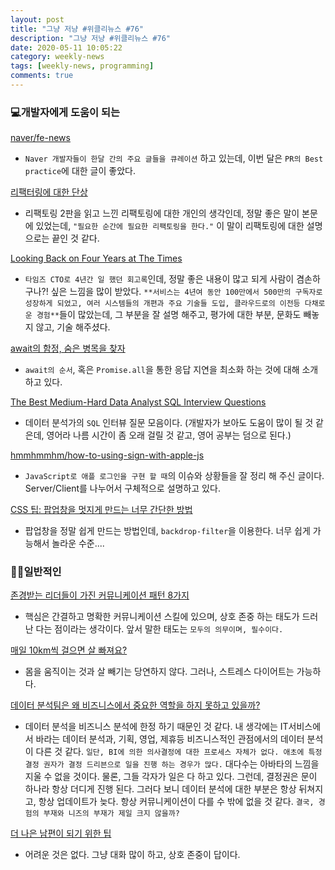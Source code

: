 ```yaml
---
layout: post
title: "그냥 저냥 #위클리뉴스 #76"
description: "그냥 저냥 #위클리뉴스 #76"
date: 2020-05-11 10:05:22
category: weekly-news
tags: [weekly-news, programming]
comments: true
---
```

  
### 💻개발자에게 도움이 되는

[naver/fe-news](https://github.com/naver/fe-news/blob/master/issues/2020-05.md)

- `Naver 개발자들이 한달 간의 주요 글들을 큐레이션` 하고 있는데, 이번 달은 `PR의 Best practice`에 대한 글이 좋았다.

[리팩터링에 대한 단상](https://huns.me/posts/2020-05-06-36)

- 리팩토링 2판을 읽고 느낀 리팩토링에 대한 개인의 생각인데, 정말 좋은 말이 본문에 있었는데, `"필요한 순간에 필요한 리팩토링을 한다."` 이 말이 리팩토링에 대한 설명으로는 끝인 것 같다.

[Looking Back on Four Years at The Times](https://medium.com/swlh/looking-back-on-four-years-at-the-times-e158ec3a5936)

- `타임즈 CTO로 4년간 일 했던 회고록`인데, 정말 좋은 내용이 많고 되게 사람이 겸손하구나?! 싶은 느낌을 많이 받았다. `**서비스는 4년여 동안 100만에서 500만의 구독자로 성장하게 되었고, 여러 시스템들의 개편과 주요 기술들 도입, 클라우드로의 이전등 다채로운 경험**`들이 많았는데, 그 부분을 잘 설명 해주고, 평가에 대한 부분, 문화도 빼놓지 않고, 기술 해주셨다.

[await의 함정, 숨은 병목을 찾자](https://jaeheon.kr/161)

- `await의 순서`, 혹은 `Promise.all`을 통한 응답 지연을 최소화 하는 것에 대해 소개 하고 있다.

[The Best Medium-Hard Data Analyst SQL Interview Questions](https://quip.com/2gwZArKuWk7W)

- 데이터 분석가의 `SQL` 인터뷰 질문 모음이다.  (개발자가 보아도 도움이 많이 될 것 같은데, 영어라 나름 시간이 좀 오래 걸릴 것 같고, 영어 공부는 덤으로 된다.)

[hmmhmmhm/how-to-using-sign-with-apple-js](https://github.com/hmmhmmhm/how-to-using-sign-with-apple-js)

- `JavaScript로 애플 로그인을 구현 할 때`의 이슈와 상황들을 잘 정리 해 주신 글이다. Server/Client를 나누어서 구체적으로 설명하고 있다.

[CSS 팁: 팝업창을 멋지게 만드는 너무 간단한 방법](https://taegon.kim/archives/10088)

- 팝업창을 정말 쉽게 만드는 방법인데, `backdrop-filter`을 이용한다. 너무 쉽게 가능해서 놀라운 수준....

### 👍🏻일반적인

[존경받는 리더들이 가진 커뮤니케이션 패턴 8가지](https://ppss.kr/archives/217174)

- 핵심은 간결하고 명확한 커뮤니케이션 스킬에 있으며, 상호 존중 하는 태도가 드러난 다는 점이라는 생각이다. 앞서 말한 태도는 `모두의 의무이며, 필수이다.`

[매일 10km씩 걸으면 살 빠져요?](https://ppss.kr/archives/217142)

- 몸을 움직이는 것과 살 빼기는 당연하지 않다. 그러나, 스트레스 다이어트는 가능하다.

[데이터 분석팀은 왜 비즈니스에서 중요한 역할을 하지 못하고 있을까?](https://ppss.kr/archives/217192)

- 데이터 분석을 비즈니스 분석에 한정 하기 때문인 것 같다. 내 생각에는 IT서비스에서 바라는 데이터 분석과, 기획, 영업, 제휴등 비즈니스적인 관점에서의 데이터 분석이 다른 것 같다. `일단, BI에 의한 의사결정에 대한 프로세스 자체가 없다. 애초에 특정 결정 권자가 결정 드리븐으로 일을 진행 하는 경우가 많다.` 대다수는 아바타의 느낌을 지울 수 없을 것이다. 물론, 그들 각자가 일은 다 하고 있다. 그런데, 결정권은 문이 하나라 항상 더디게 진행 된다. 그러다 보니 데이터 분석에 대한 부분은 항상 뒤쳐지고, 항상 업데이트가 늦다. 항상 커뮤니케이션이 다를 수 밖에 없을 것 같다. `결국, 경험의 부재와 니즈의 부재가 제일 크지 않을까?`

[더 나은 남편이 되기 위한 팁](https://ppss.kr/archives/217202)

- 어려운 것은 없다. 그냥 대화 많이 하고, 상호 존중이 답이다.
